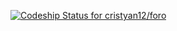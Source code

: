 [ ![Codeship Status for cristyan12/foro](https://app.codeship.com/projects/3f9ddbe0-ffa3-0134-c499-1ee9b50ea4df/status?branch=master)](https://app.codeship.com/projects/212357)

